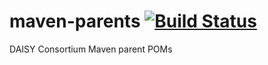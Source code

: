 maven-parents [![Build Status](https://travis-ci.org/daisy-consortium/maven-parents.png?branch=master)](https://travis-ci.org/daisy-consortium/maven-parents)
=============

DAISY Consortium Maven parent POMs
